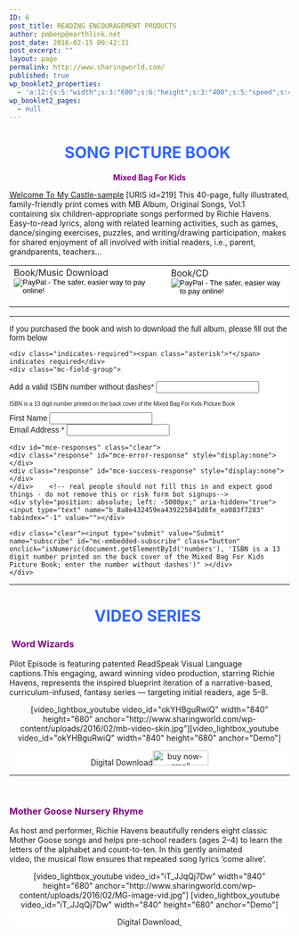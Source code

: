 ```yaml
---
ID: 6
post_title: READING ENCOURAGEMENT PRODUCTS
author: pmbenp@earthlink.net
post_date: 2016-02-15 00:42:31
post_excerpt: ""
layout: page
permalink: http://www.sharingworld.com/
published: true
wp_booklet2_properties:
  - 'a:12:{s:5:"width";s:3:"600";s:6:"height";s:3:"400";s:5:"speed";s:4:"1000";s:5:"delay";s:4:"5000";s:9:"direction";s:3:"LTR";s:14:"arrows_enabled";b:0;s:20:"page_numbers_enabled";b:1;s:14:"cover_behavior";s:4:"open";s:7:"padding";s:2:"10";s:18:"thumbnails_enabled";b:0;s:13:"popup_enabled";s:0:"";s:5:"theme";s:7:"default";}'
wp_booklet2_pages:
  - null
---
```

<h1 style="text-align: center;"><span style="color: #3366ff;"><strong>SONG PICTURE BOOK </strong></span></h1>
<p style="text-align: center;"><span style="color: #800080;"><strong>Mixed Bag For Kids</strong></span></p>
<a class="n" href="http://www.sharingworld.com/wp-content/uploads/2016/02/Welcome-To-My-Caste-sample.mp3">Welcome To My Castle-sample</a>
[URIS id=219]
This 40-page, fully illustrated, family-friendly print comes with MB Album, Original Songs, Vol.1 containing six children-appropriate songs performed by Richie Havens. Easy-to-read lyrics, along with related learning activities, such as games, dance/singing exercises, puzzles, and writing/drawing participation, makes for shared enjoyment of all involved with initial readers, i.e., parent, grandparents, teachers…
<table>
<tbody>
<tr>
<td style="background-color: #ffffff; border: 0;"><form action="https://www.paypal.com/cgi-bin/webscr" method="post" target="_top"><input name="cmd" type="hidden" value="_s-xclick" />
<input name="hosted_button_id" type="hidden" value="XUF77GQMNA23C" />Book/Music Download
<input style="border: none; background: #FFF;" alt="PayPal - The safer, easier way to pay online!" name="submit" src="http://www.sharingworld.com/wp-content/uploads/2016/02/buy-now-small.png" type="image" />
<img src="https://www.paypalobjects.com/en_US/i/scr/pixel.gif" alt="" width="1" height="1" /></form></td>
<td style="background-color: #ffffff; border: 0;"><form action="https://www.paypal.com/cgi-bin/webscr" method="post" target="_top"><input name="cmd" type="hidden" value="_s-xclick" />
<input name="hosted_button_id" type="hidden" value="8ZUGGKKDDZYS6" />Book/CD
<input style="border: none; background: #FFF;" alt="PayPal - The safer, easier way to pay online!" name="submit" src="http://www.sharingworld.com/wp-content/uploads/2016/02/buy-now-small.png" type="image" />
<img alt="" border="0" /></form></td>
</tr>
</tbody>
</table>

<hr />

<!-- Begin MailChimp Signup Form -->
<link href="//cdn-images.mailchimp.com/embedcode/classic-10_7.css" rel="stylesheet" type="text/css">
<style type="text/css">
  #mc_embed_signup{background:#fff; clear:left; font:14px Helvetica,Arial,sans-serif; }
  /* Add your own MailChimp form style overrides in your site stylesheet or in this style block.
     We recommend moving this block and the preceding CSS link to the HEAD of your HTML file. */
</style>
<div id="mc_embed_signup">

   <form action="//sharingworld.us13.list-manage.com/subscribe/post?u=8a8e432459ea439225841d8fe&amp;id=ea083f7283"   method="post" id="mc-embedded-subscribe-form" name="mc-embedded-subscribe-form" class="validate" target="_blank" novalidate>
  <div id="mc_embed_signup_scroll">
  <p>If you purchased the book and wish to download the full album, please fill out the form below</p>

    <div class="indicates-required"><span class="asterisk">*</span> indicates required</div>
    <div class="mc-field-group">
  <label for="mce-MMERGE3">Add a valid ISBN number without dashes<span class="asterisk">*</span></label>
  <input type="text" maxlength="13" name="MMERGE3" class="required" id='numbers' id="mce-MMERGE3">
  <p style="font-size: 10px;">ISBN is a 13 digit number printed on the back cover of the Mixed Bag For Kids Picture Book</p>
    </div>
      <div class="mc-field-group">
  <label for="mce-FNAME">First Name </label>
  <input type="text" value="" name="FNAME" class="" id="mce-FNAME">
    </div>
    <div class="mc-field-group">
  <label for="mce-EMAIL">Email Address  <span class="asterisk">*</span></label>
  <input type="email" value="" name="EMAIL" class="required email" id="mce-EMAIL">
    </div>

    <div id="mce-responses" class="clear">
    <div class="response" id="mce-error-response" style="display:none"></div>
    <div class="response" id="mce-success-response" style="display:none"></div>
    </div>    <!-- real people should not fill this in and expect good things - do not remove this or risk form bot signups-->
    <div style="position: absolute; left: -5000px;" aria-hidden="true"><input type="text" name="b_8a8e432459ea439225841d8fe_ea083f7283" tabindex="-1" value=""></div>

    <div class="clear"><input type="submit" value="Submit" name="subscribe" id="mc-embedded-subscribe" class="button" onclick="isNumeric(document.getElementById('numbers'), 'ISBN is a 13 digit number printed on the back cover of the Mixed Bag For Kids Picture Book; enter the number without dashes')" ></div>
    </div>
</form>
</div>

<script type='text/javascript' src='//s3.amazonaws.com/downloads.mailchimp.com/js/mc-validate.js'></script><script type='text/javascript'>(function($) {window.fnames = new Array(); window.ftypes = new Array();fnames[0]='EMAIL';ftypes[0]='email';fnames[1]='FNAME';ftypes[1]='text';fnames[3]='MMERGE3';ftypes[3]='text';}(jQuery));var $mcj = jQuery.noConflict(true);</script>


<script type='text/javascript'>
function isNumeric(elem, helperMsg){
        var correct = "9780578173009";
        var guess = document.getElementById("numbers").value;
          while (guess != correct){
         guess = prompt ("ISBN is a 13 digit number printed on the back cover of the Mixed Bag For Kids Picture Book; enter the number in the area below without dashes");
        if (guess == correct){
         return submit;
        } else {
    alert ("it starts with: 9780....");
  }
}
}
</script>


<hr />

<h1 style="text-align: center;"><span style="color: #3366ff;"><strong>VIDEO SERIES </strong></span></h1>
<h3 style="text-align: left;"><span style="color: #800080;"><strong> Word Wizards</strong></span></h3>
<p style="text-align: left;">Pilot Episode is featuring patented ReadSpeak Visual Language captions.This engaging, award winning video production, starring Richie Havens, represents the inspired blueprint iteration of a narrative-based, curriculum-infused, fantasy series — targeting initial readers, age 5–8.</p>
<p style="text-align: center;">[video_lightbox_youtube video_id="okYHBguRwiQ" width="840" height="680" anchor="http://www.sharingworld.com/wp-content/uploads/2016/02/mb-video-skin.jpg"][video_lightbox_youtube video_id="okYHBguRwiQ" width="840" height="680" anchor="Demo"]</p>
<p style="border: 0px; text-align: center; background-color: #ffffff;">Digital Download<a href="http://www.payloadz.com/go/sip?id=3123269" target="paypal"><img class="size-full wp-image-689 aligncenter" src="http://www.sharingworld.com/wp-content/uploads/2016/02/buy-now-small.png" alt="buy now-small" width="100" height="27" /></a></p>


<hr />
<br/>
<h3 style="text-align: left;"><span style="color: #800080;"><b>Mother Goose Nursery Rhyme</b></span></h3>
<p style="text-align: left;"><span>As host and performer, Richie Havens beautifully renders eight classic Mother Goose songs and helps pre-school readers (ages 2–4) to learn the letters of the alphabet and count-to-ten. In this gently animated video, the musical flow ensures that repeated song lyrics ‘come alive’.</span></p>
<p style="text-align: center;">[video_lightbox_youtube video_id="iT_JJqQj7Dw" width="840" height="680" anchor="http://www.sharingworld.com/wp-content/uploads/2016/02/MG-image-vid.jpg"] [video_lightbox_youtube video_id="iT_JJqQj7Dw" width="840" height="680" anchor="Demo"]</p>
<p style="border: 0px; text-align: center; background-color: #ffffff;">Digital Download<a href="http://www.payloadz.com/go/sip?id=3123309" target="paypal">
<img class="size-full wp-image-689 aligncenter" src="http://www.sharingworld.com/wp-content/uploads/2016/02/buy-now-small.png" alt="" border="0" /> </a></p>